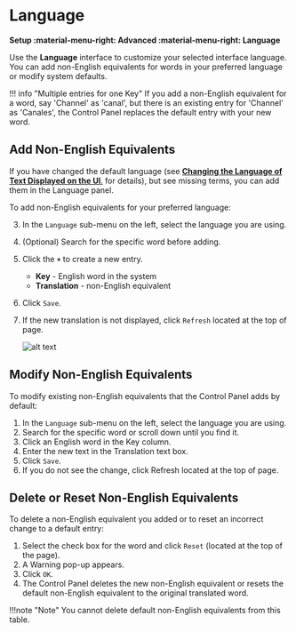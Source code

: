 # Language
**Setup :material-menu-right: Advanced :material-menu-right: Language**

Use the **Language** interface to customize your selected interface language. You can add non-English equivalents for words in your preferred language or modify system defaults.

!!! info "Multiple entries for one Key" 
    If you add a non-English equivalent for a word, say 'Channel' as 'canal', but there is an existing entry for 'Channel' as 'Canales', the Control Panel replaces the default entry with your new word.
	
## Add Non-English Equivalents
If you have changed the default language (see [**Changing the Language of Text Displayed on the UI**.](https://docs.connexcs.com/changing-language/) for details), but see missing terms, you can add them in the Language panel. 

To add non-English equivalents for your preferred language:

3. In the `Language` sub-menu on the left, select the language you are using.
4. (Optional) Search for the specific word before adding.
5. Click the **`+`** to create a new entry. 
    * **Key** - English word in the system
    * **Translation** - non-English equivalent
8. Click `Save`.
9. If the new translation is not displayed, click `Refresh` located at the top of page.

   ![alt text][adding-words-in-spanish]


## Modify Non-English Equivalents
To modify existing non-English equivalents that the Control Panel adds by default:

1. In the `Language` sub-menu on the left, select the language you are using.
1. Search for the specific word or scroll down until you find it. 
2. Click an English word in the Key column.
3. Enter the new text in the Translation text box.
4. Click `Save`.
5. If you do not see the change, click Refresh located at the top of page.

## Delete or Reset Non-English Equivalents
To delete a non-English equivalent you added or to reset an incorrect change to a default entry:

1. Select the check box for the word and click `Reset` (located at the top of the page).
2. A Warning pop-up appears. 
3. Click `OK`.
4. The Control Panel deletes the new non-English equivalent or resets the default non-English equivalent to the original translated word.
      
!!!note "Note" 
	You cannot delete default non-English equivalents from this table.

[adding-words-in-spanish]: /setup/img/adding-words-in-spanish.png "adding-words-in-spanish"
